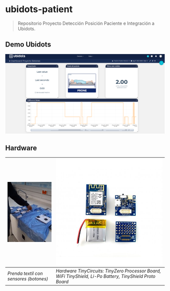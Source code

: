 # ubidots-patient

> Repositorio Proyecto Detección Posición Paciente e Integración a Ubidots.

## Demo Ubidots
![ubidots-dashboard](img/ubidots-dashboard.png)

## Hardware






| ![](img/prototipo.png) | ![](img/tinyzero.jpg)|
| --- | --- |
| *Prenda textil con sensores (botones)* | *Hardware TinyCircuits: TinyZero Processor Board, WiFi TinyShield, Li-Po Battery, TinyShield Proto Board* |

